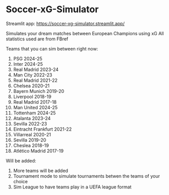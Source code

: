 # Soccer-xG-Simulator
Streamlit app: https://soccer-xg-simulator.streamlit.app/

Simulates your dream matches between European Champions using xG
All statistics used are from FBref

Teams that you can sim between right now:
1. PSG 2024-25
2. Inter 2024-25
3. Real Madrid 2023-24
4. Man City 2022-23
5. Real Madrid 2021-22
6. Chelsea 2020-21
7. Bayern Munich 2019-20
8. Liverpool 2018-19
9. Real Madrid 2017-18
10. Man United 2024-25
11. Tottenham 2024-25
12. Atalanta 2023-24
13. Sevilla 2022-23
14. Eintracht Frankfurt 2021-22
15. Villarreal 2020-21
16. Sevilla 2019-20
17. Cheslea 2018-19
18. Atlético Madrid 2017-19

Will be added:
1. More teams will be added
2. Tournament mode to simulate tournaments betwen the teams of your choice
3. Sim League to have teams play in a UEFA league format
